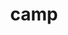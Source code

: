 ---
title: "camp"
layout: cache
categories: [package, v0.20.3]
meta: {"versions": ["2022.10.1"], "compilers": ["gcc@=11.1.0", "gcc@=7.3.1", "gcc@=7.5.0", "oneapi@=2023.0.0"], "oss": ["amzn2", "ubuntu18.04", "ubuntu20.04"], "platforms": ["linux"], "targets": ["aarch64", "neoverse_n1", "ppc64le", "x86_64", "x86_64_v3"], "stacks": ["aws-isc", "aws-isc-aarch64", "data-vis-sdk", "e4s", "e4s-oneapi", "e4s-power", "gpu-tests", "radiuss", "radiuss-aws", "radiuss-aws-aarch64", "root"], "num_specs": 24, "num_specs_by_stack": {"radiuss-aws-aarch64": 4, "root": 24, "aws-isc-aarch64": 2, "radiuss-aws": 4, "aws-isc": 1, "radiuss": 2, "e4s-power": 4, "e4s-oneapi": 2, "data-vis-sdk": 1, "e4s": 5, "gpu-tests": 1}}
spec_details: [{"hash": "xvoc2kpxwm53lvh2e5ubjl63f5vyonbq", "compiler": "gcc@=7.3.1", "versions": ["2022.10.1"], "os": "amzn2", "platform": "linux", "target": "aarch64", "variants": ["build_system=cmake", "build_type=Release", "~cuda", "generator=make", "~ipo", "+openmp", "~rocm", "~tests"], "stacks": ["radiuss-aws-aarch64", "root", "aws-isc-aarch64"], "size": "-", "tarball": "https://binaries.spack.io/releases/v0.20.3/build_cache/linux-amzn2-aarch64/gcc-7.3.1/camp-2022.10.1/linux-amzn2-aarch64-gcc-7.3.1-camp-2022.10.1-xvoc2kpxwm53lvh2e5ubjl63f5vyonbq.spack"}, {"hash": "p2c5mgzpqoyqzzoefqygpvrsg2ilblkw", "compiler": "gcc@=7.3.1", "versions": ["2022.10.1"], "os": "amzn2", "platform": "linux", "target": "aarch64", "variants": ["build_system=cmake", "build_type=Release", "~cuda", "generator=make", "~ipo", "~openmp", "~rocm", "~tests"], "stacks": ["radiuss-aws-aarch64", "root"], "size": "-", "tarball": "https://binaries.spack.io/releases/v0.20.3/build_cache/linux-amzn2-aarch64/gcc-7.3.1/camp-2022.10.1/linux-amzn2-aarch64-gcc-7.3.1-camp-2022.10.1-p2c5mgzpqoyqzzoefqygpvrsg2ilblkw.spack"}, {"hash": "c5lcr7fzz6msq2fp7lagxynb5qxn3b5k", "compiler": "gcc@=7.3.1", "versions": ["2022.10.1"], "os": "amzn2", "platform": "linux", "target": "neoverse_n1", "variants": ["build_system=cmake", "build_type=Release", "~cuda", "generator=make", "~ipo", "+openmp", "~rocm", "~tests"], "stacks": ["radiuss-aws-aarch64", "root", "aws-isc-aarch64"], "size": "-", "tarball": "https://binaries.spack.io/releases/v0.20.3/build_cache/linux-amzn2-neoverse_n1/gcc-7.3.1/camp-2022.10.1/linux-amzn2-neoverse_n1-gcc-7.3.1-camp-2022.10.1-c5lcr7fzz6msq2fp7lagxynb5qxn3b5k.spack"}, {"hash": "7fielsz7cxsd4mk6zinqukmu64tyv5mm", "compiler": "gcc@=7.3.1", "versions": ["2022.10.1"], "os": "amzn2", "platform": "linux", "target": "neoverse_n1", "variants": ["build_system=cmake", "build_type=Release", "~cuda", "generator=make", "~ipo", "~openmp", "~rocm", "~tests"], "stacks": ["radiuss-aws-aarch64", "root"], "size": "-", "tarball": "https://binaries.spack.io/releases/v0.20.3/build_cache/linux-amzn2-neoverse_n1/gcc-7.3.1/camp-2022.10.1/linux-amzn2-neoverse_n1-gcc-7.3.1-camp-2022.10.1-7fielsz7cxsd4mk6zinqukmu64tyv5mm.spack"}, {"hash": "w343anins3vtzsqga42zdkq7bxovc5yt", "compiler": "gcc@=7.3.1", "versions": ["2022.10.1"], "os": "amzn2", "platform": "linux", "target": "x86_64_v3", "variants": ["build_system=cmake", "build_type=Release", "~cuda", "generator=make", "~ipo", "+openmp", "~rocm", "~tests"], "stacks": ["radiuss-aws", "root"], "size": "-", "tarball": "https://binaries.spack.io/releases/v0.20.3/build_cache/linux-amzn2-x86_64_v3/gcc-7.3.1/camp-2022.10.1/linux-amzn2-x86_64_v3-gcc-7.3.1-camp-2022.10.1-w343anins3vtzsqga42zdkq7bxovc5yt.spack"}, {"hash": "aphnzzgxmdgrljtiggr6cemvppf2h4oi", "compiler": "gcc@=7.3.1", "versions": ["2022.10.1"], "os": "amzn2", "platform": "linux", "target": "x86_64_v3", "variants": ["build_system=cmake", "build_type=Release", "+cuda", "cuda_arch=70", "generator=make", "~ipo", "~openmp", "~rocm", "~tests"], "stacks": ["radiuss-aws", "root"], "size": "-", "tarball": "https://binaries.spack.io/releases/v0.20.3/build_cache/linux-amzn2-x86_64_v3/gcc-7.3.1/camp-2022.10.1/linux-amzn2-x86_64_v3-gcc-7.3.1-camp-2022.10.1-aphnzzgxmdgrljtiggr6cemvppf2h4oi.spack"}, {"hash": "nvkswgvnsl4xmdwshhlptuxr3jzp2mgi", "compiler": "gcc@=7.3.1", "versions": ["2022.10.1"], "os": "amzn2", "platform": "linux", "target": "x86_64_v3", "variants": ["build_system=cmake", "build_type=Release", "+cuda", "cuda_arch=70", "generator=make", "~ipo", "+openmp", "~rocm", "~tests"], "stacks": ["root", "aws-isc"], "size": "-", "tarball": "https://binaries.spack.io/releases/v0.20.3/build_cache/linux-amzn2-x86_64_v3/gcc-7.3.1/camp-2022.10.1/linux-amzn2-x86_64_v3-gcc-7.3.1-camp-2022.10.1-nvkswgvnsl4xmdwshhlptuxr3jzp2mgi.spack"}, {"hash": "qgxc66jguklo4eftaz52i2akcjh242mu", "compiler": "gcc@=7.3.1", "versions": ["2022.10.1"], "os": "amzn2", "platform": "linux", "target": "x86_64_v3", "variants": ["build_system=cmake", "build_type=Release", "+cuda", "cuda_arch=70", "generator=make", "~ipo", "+openmp", "~rocm", "~tests"], "stacks": ["radiuss-aws", "root"], "size": "-", "tarball": "https://binaries.spack.io/releases/v0.20.3/build_cache/linux-amzn2-x86_64_v3/gcc-7.3.1/camp-2022.10.1/linux-amzn2-x86_64_v3-gcc-7.3.1-camp-2022.10.1-qgxc66jguklo4eftaz52i2akcjh242mu.spack"}, {"hash": "lq4zxfpkb3w7ownj7szv2llabmxpbeg4", "compiler": "gcc@=7.3.1", "versions": ["2022.10.1"], "os": "amzn2", "platform": "linux", "target": "x86_64_v3", "variants": ["build_system=cmake", "build_type=Release", "~cuda", "generator=make", "~ipo", "~openmp", "~rocm", "~tests"], "stacks": ["radiuss-aws", "root"], "size": "-", "tarball": "https://binaries.spack.io/releases/v0.20.3/build_cache/linux-amzn2-x86_64_v3/gcc-7.3.1/camp-2022.10.1/linux-amzn2-x86_64_v3-gcc-7.3.1-camp-2022.10.1-lq4zxfpkb3w7ownj7szv2llabmxpbeg4.spack"}, {"hash": "ma74w57eu7i5x6kuh7xy2thfazvxp2qo", "compiler": "gcc@=7.5.0", "versions": ["2022.10.1"], "os": "ubuntu18.04", "platform": "linux", "target": "x86_64_v3", "variants": ["build_system=cmake", "build_type=Release", "~cuda", "generator=make", "~ipo", "+openmp", "~rocm", "~tests"], "stacks": ["radiuss", "root"], "size": "-", "tarball": "https://binaries.spack.io/releases/v0.20.3/build_cache/linux-ubuntu18.04-x86_64_v3/gcc-7.5.0/camp-2022.10.1/linux-ubuntu18.04-x86_64_v3-gcc-7.5.0-camp-2022.10.1-ma74w57eu7i5x6kuh7xy2thfazvxp2qo.spack"}, {"hash": "lssnzb3nlc7cuhzfadk7v55ybqn4wrhg", "compiler": "gcc@=7.5.0", "versions": ["2022.10.1"], "os": "ubuntu18.04", "platform": "linux", "target": "x86_64_v3", "variants": ["build_system=cmake", "build_type=Release", "~cuda", "generator=make", "~ipo", "~openmp", "~rocm", "~tests"], "stacks": ["radiuss", "root"], "size": "-", "tarball": "https://binaries.spack.io/releases/v0.20.3/build_cache/linux-ubuntu18.04-x86_64_v3/gcc-7.5.0/camp-2022.10.1/linux-ubuntu18.04-x86_64_v3-gcc-7.5.0-camp-2022.10.1-lssnzb3nlc7cuhzfadk7v55ybqn4wrhg.spack"}, {"hash": "cwwh4ri4yfnxubu2y5c44hq4py7vtklh", "compiler": "gcc@=11.1.0", "versions": ["2022.10.1"], "os": "ubuntu20.04", "platform": "linux", "target": "ppc64le", "variants": ["build_system=cmake", "build_type=Release", "~cuda", "generator=make", "~ipo", "+openmp", "~rocm", "~tests"], "stacks": ["e4s-power", "root"], "size": "-", "tarball": "https://binaries.spack.io/releases/v0.20.3/build_cache/linux-ubuntu20.04-ppc64le/gcc-11.1.0/camp-2022.10.1/linux-ubuntu20.04-ppc64le-gcc-11.1.0-camp-2022.10.1-cwwh4ri4yfnxubu2y5c44hq4py7vtklh.spack"}, {"hash": "ew6mkuf2ttuj6ewot4f7z24eeki4itxj", "compiler": "gcc@=11.1.0", "versions": ["2022.10.1"], "os": "ubuntu20.04", "platform": "linux", "target": "ppc64le", "variants": ["build_system=cmake", "build_type=Release", "+cuda", "cuda_arch=70", "generator=make", "~ipo", "+openmp", "~rocm", "~tests"], "stacks": ["e4s-power", "root"], "size": "-", "tarball": "https://binaries.spack.io/releases/v0.20.3/build_cache/linux-ubuntu20.04-ppc64le/gcc-11.1.0/camp-2022.10.1/linux-ubuntu20.04-ppc64le-gcc-11.1.0-camp-2022.10.1-ew6mkuf2ttuj6ewot4f7z24eeki4itxj.spack"}, {"hash": "cpdsinaz3tnvonhqlky2ajcrrng4ane4", "compiler": "gcc@=11.1.0", "versions": ["2022.10.1"], "os": "ubuntu20.04", "platform": "linux", "target": "ppc64le", "variants": ["build_system=cmake", "build_type=Release", "~cuda", "generator=make", "~ipo", "~openmp", "~rocm", "~tests"], "stacks": ["e4s-power", "root"], "size": "-", "tarball": "https://binaries.spack.io/releases/v0.20.3/build_cache/linux-ubuntu20.04-ppc64le/gcc-11.1.0/camp-2022.10.1/linux-ubuntu20.04-ppc64le-gcc-11.1.0-camp-2022.10.1-cpdsinaz3tnvonhqlky2ajcrrng4ane4.spack"}, {"hash": "bfxo5z3ia5zyrhfhbqtov27mbgz6ppzy", "compiler": "gcc@=11.1.0", "versions": ["2022.10.1"], "os": "ubuntu20.04", "platform": "linux", "target": "ppc64le", "variants": ["build_system=cmake", "build_type=Release", "+cuda", "cuda_arch=70", "generator=make", "~ipo", "~openmp", "~rocm", "~tests"], "stacks": ["e4s-power", "root"], "size": "-", "tarball": "https://binaries.spack.io/releases/v0.20.3/build_cache/linux-ubuntu20.04-ppc64le/gcc-11.1.0/camp-2022.10.1/linux-ubuntu20.04-ppc64le-gcc-11.1.0-camp-2022.10.1-bfxo5z3ia5zyrhfhbqtov27mbgz6ppzy.spack"}, {"hash": "g5eosz4lbsuecqwjwl5ubmoxzvjkp6va", "compiler": "oneapi@=2023.0.0", "versions": ["2022.10.1"], "os": "ubuntu20.04", "platform": "linux", "target": "x86_64", "variants": ["build_system=cmake", "build_type=Release", "~cuda", "generator=make", "~ipo", "+openmp", "~rocm", "~tests"], "stacks": ["e4s-oneapi", "root"], "size": "-", "tarball": "https://binaries.spack.io/releases/v0.20.3/build_cache/linux-ubuntu20.04-x86_64/oneapi-2023.0.0/camp-2022.10.1/linux-ubuntu20.04-x86_64-oneapi-2023.0.0-camp-2022.10.1-g5eosz4lbsuecqwjwl5ubmoxzvjkp6va.spack"}, {"hash": "gk75p4fh2q63fxguobdbu5dslqni74ku", "compiler": "oneapi@=2023.0.0", "versions": ["2022.10.1"], "os": "ubuntu20.04", "platform": "linux", "target": "x86_64", "variants": ["build_system=cmake", "build_type=Release", "~cuda", "generator=make", "~ipo", "~openmp", "~rocm", "~tests"], "stacks": ["e4s-oneapi", "root"], "size": "-", "tarball": "https://binaries.spack.io/releases/v0.20.3/build_cache/linux-ubuntu20.04-x86_64/oneapi-2023.0.0/camp-2022.10.1/linux-ubuntu20.04-x86_64-oneapi-2023.0.0-camp-2022.10.1-gk75p4fh2q63fxguobdbu5dslqni74ku.spack"}, {"hash": "zayzugzkhnnqccokxtqia22zd7rsqtk7", "compiler": "gcc@=11.1.0", "versions": ["2022.10.1"], "os": "ubuntu20.04", "platform": "linux", "target": "x86_64_v3", "variants": ["build_system=cmake", "build_type=Release", "~cuda", "generator=make", "~ipo", "+openmp", "~rocm", "~tests"], "stacks": ["data-vis-sdk", "root"], "size": "-", "tarball": "https://binaries.spack.io/releases/v0.20.3/build_cache/linux-ubuntu20.04-x86_64_v3/gcc-11.1.0/camp-2022.10.1/linux-ubuntu20.04-x86_64_v3-gcc-11.1.0-camp-2022.10.1-zayzugzkhnnqccokxtqia22zd7rsqtk7.spack"}, {"hash": "eyc2rocbanod73ei4wzc7azn3kove7xa", "compiler": "gcc@=11.1.0", "versions": ["2022.10.1"], "os": "ubuntu20.04", "platform": "linux", "target": "x86_64_v3", "variants": ["build_system=cmake", "build_type=Release", "~cuda", "generator=make", "~ipo", "+openmp", "~rocm", "~tests"], "stacks": ["e4s", "root"], "size": "-", "tarball": "https://binaries.spack.io/releases/v0.20.3/build_cache/linux-ubuntu20.04-x86_64_v3/gcc-11.1.0/camp-2022.10.1/linux-ubuntu20.04-x86_64_v3-gcc-11.1.0-camp-2022.10.1-eyc2rocbanod73ei4wzc7azn3kove7xa.spack"}, {"hash": "3beoebqxy7shhqic7eqcbquwnngfwwdx", "compiler": "gcc@=11.1.0", "versions": ["2022.10.1"], "os": "ubuntu20.04", "platform": "linux", "target": "x86_64_v3", "variants": ["build_system=cmake", "build_type=Release", "+cuda", "cuda_arch=80", "generator=make", "~ipo", "+openmp", "~rocm", "~tests"], "stacks": ["gpu-tests", "root"], "size": "-", "tarball": "https://binaries.spack.io/releases/v0.20.3/build_cache/linux-ubuntu20.04-x86_64_v3/gcc-11.1.0/camp-2022.10.1/linux-ubuntu20.04-x86_64_v3-gcc-11.1.0-camp-2022.10.1-3beoebqxy7shhqic7eqcbquwnngfwwdx.spack"}, {"hash": "goe3igrwusobg6h5yjuqini2hsastvpk", "compiler": "gcc@=11.1.0", "versions": ["2022.10.1"], "os": "ubuntu20.04", "platform": "linux", "target": "x86_64_v3", "variants": ["build_system=cmake", "build_type=Release", "+cuda", "cuda_arch=80", "generator=make", "~ipo", "~openmp", "~rocm", "~tests"], "stacks": ["e4s", "root"], "size": "-", "tarball": "https://binaries.spack.io/releases/v0.20.3/build_cache/linux-ubuntu20.04-x86_64_v3/gcc-11.1.0/camp-2022.10.1/linux-ubuntu20.04-x86_64_v3-gcc-11.1.0-camp-2022.10.1-goe3igrwusobg6h5yjuqini2hsastvpk.spack"}, {"hash": "kpl2lsnh7ktw72ct5lx5bbymd54fmng4", "compiler": "gcc@=11.1.0", "versions": ["2022.10.1"], "os": "ubuntu20.04", "platform": "linux", "target": "x86_64_v3", "variants": ["build_system=cmake", "build_type=Release", "~cuda", "generator=make", "~ipo", "~openmp", "~rocm", "~tests"], "stacks": ["e4s", "root"], "size": "-", "tarball": "https://binaries.spack.io/releases/v0.20.3/build_cache/linux-ubuntu20.04-x86_64_v3/gcc-11.1.0/camp-2022.10.1/linux-ubuntu20.04-x86_64_v3-gcc-11.1.0-camp-2022.10.1-kpl2lsnh7ktw72ct5lx5bbymd54fmng4.spack"}, {"hash": "h4n5loygua2q3gvj2dcvtakzbg3j5wrz", "compiler": "gcc@=11.1.0", "versions": ["2022.10.1"], "os": "ubuntu20.04", "platform": "linux", "target": "x86_64_v3", "variants": ["build_system=cmake", "build_type=Release", "+cuda", "cuda_arch=80", "generator=make", "~ipo", "+openmp", "~rocm", "~tests"], "stacks": ["e4s", "root"], "size": "-", "tarball": "https://binaries.spack.io/releases/v0.20.3/build_cache/linux-ubuntu20.04-x86_64_v3/gcc-11.1.0/camp-2022.10.1/linux-ubuntu20.04-x86_64_v3-gcc-11.1.0-camp-2022.10.1-h4n5loygua2q3gvj2dcvtakzbg3j5wrz.spack"}, {"hash": "qqmonyqaeprccvrolmexkas632ynftnk", "compiler": "gcc@=11.1.0", "versions": ["2022.10.1"], "os": "ubuntu20.04", "platform": "linux", "target": "x86_64_v3", "variants": ["amdgpu_target=gfx90a", "build_system=cmake", "build_type=Release", "~cuda", "generator=make", "~ipo", "~openmp", "+rocm", "~tests"], "stacks": ["e4s", "root"], "size": "-", "tarball": "https://binaries.spack.io/releases/v0.20.3/build_cache/linux-ubuntu20.04-x86_64_v3/gcc-11.1.0/camp-2022.10.1/linux-ubuntu20.04-x86_64_v3-gcc-11.1.0-camp-2022.10.1-qqmonyqaeprccvrolmexkas632ynftnk.spack"}]
---